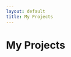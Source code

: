 ```yaml
---
layout: default
title: My Projects
---
```


# My Projects

<div class="row" id="projectsList">
  <!-- This will be populated by JavaScript -->
</div>

<script>
document.addEventListener('DOMContentLoaded', function() {
    const projects = [
        {
            title: 'Spotify Visualizations',
            description: 'Interactive data visualizations of Spotify listening history.',
            image: 'img/project-thumbnails/spotify-viz.jpg',
            url: 'projects/spotify-visualizations/spotify_visual',
            tags: ['Data Visualization', 'JavaScript', 'Spotify API']
        },
        // Add more projects here
    ];

    const projectsList = document.getElementById('projectsList');
    projects.forEach(project => {
        const col = document.createElement('div');
        col.className = 'col-md-6 col-lg-4 mb-4';
        col.innerHTML = `
            <div class="card h-100">
                <img src="${project.image}" class="card-img-top" alt="${project.title}">
                <div class="card-body">
                    <h5 class="card-title">${project.title}</h5>
                    <p class="card-text">${project.description}</p>
                    <div class="mb-2">
                        ${project.tags.map(tag => `<span class="badge bg-secondary me-1">${tag}</span>`).join('')}
                    </div>
                    <a href="${project.url}" class="btn btn-primary">View Project</a>
                </div>
            </div>
        `;
        projectsList.appendChild(col);
    });
});
</script>